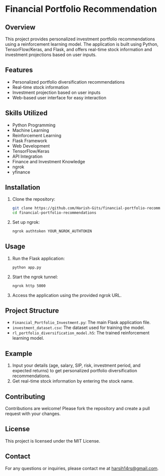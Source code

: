 # Financial Portfolio Recommendation

## Overview

This project provides personalized investment portfolio recommendations using a reinforcement learning model. The application is built using Python, TensorFlow/Keras, and Flask, and offers real-time stock information and investment projections based on user inputs.

## Features

- Personalized portfolio diversification recommendations
- Real-time stock information
- Investment projection based on user inputs
- Web-based user interface for easy interaction

## Skills Utilized

- Python Programming
- Machine Learning
- Reinforcement Learning
- Flask Framework
- Web Development
- TensorFlow/Keras
- API Integration
- Finance and Investment Knowledge
- ngrok
- yfinance

## Installation

1. Clone the repository:
    ```bash
    git clone https://github.com/Harish-Gits/financial-portfolio-recommendations.git
    cd financial-portfolio-recommendations
    ```

2. Set up ngrok:
    ```bash
    ngrok authtoken YOUR_NGROK_AUTHTOKEN
    ```

## Usage

1. Run the Flask application:
    ```bash
    python app.py
    ```

2. Start the ngrok tunnel:
    ```bash
    ngrok http 5000
    ```

3. Access the application using the provided ngrok URL.

## Project Structure

- `Financial_Portfolio_Investment.py`: The main Flask application file.
- `investment_dataset.csv`: The dataset used for training the model.
- `rl_portfolio_diversification_model.h5`: The trained reinforcement learning model.

## Example

1. Input your details (age, salary, SIP, risk, investment period, and expected returns) to get personalized portfolio diversification recommendations.
2. Get real-time stock information by entering the stock name.

## Contributing

Contributions are welcome! Please fork the repository and create a pull request with your changes.

## License

This project is licensed under the MIT License.

## Contact

For any questions or inquiries, please contact me at [harsih14rs@gmail.com](mailto:harsih14rs@gmail.com).
